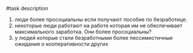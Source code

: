 #task description

1. люди более просоциальны если получают пособие по безработице. 
2. некоторые люди работают на работе которая им не обеспечивает максимального заработка. Они более просоциальны?
3. у людей которые стали безработными более пессимистичные ожидания о кооперативности других 